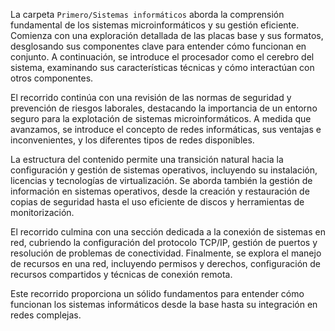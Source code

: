 La carpeta `Primero/Sistemas informáticos` aborda la comprensión fundamental de los sistemas microinformáticos y su gestión eficiente. Comienza con una exploración detallada de las placas base y sus formatos, desglosando sus componentes clave para entender cómo funcionan en conjunto. A continuación, se introduce el procesador como el cerebro del sistema, examinando sus características técnicas y cómo interactúan con otros componentes.

El recorrido continúa con una revisión de las normas de seguridad y prevención de riesgos laborales, destacando la importancia de un entorno seguro para la explotación de sistemas microinformáticos. A medida que avanzamos, se introduce el concepto de redes informáticas, sus ventajas e inconvenientes, y los diferentes tipos de redes disponibles.

La estructura del contenido permite una transición natural hacia la configuración y gestión de sistemas operativos, incluyendo su instalación, licencias y tecnologías de virtualización. Se aborda también la gestión de información en sistemas operativos, desde la creación y restauración de copias de seguridad hasta el uso eficiente de discos y herramientas de monitorización.

El recorrido culmina con una sección dedicada a la conexión de sistemas en red, cubriendo la configuración del protocolo TCP/IP, gestión de puertos y resolución de problemas de conectividad. Finalmente, se explora el manejo de recursos en una red, incluyendo permisos y derechos, configuración de recursos compartidos y técnicas de conexión remota.

Este recorrido proporciona un sólido fundamentos para entender cómo funcionan los sistemas informáticos desde la base hasta su integración en redes complejas.
